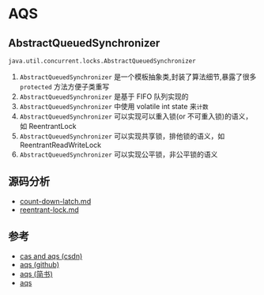 # AQS

## AbstractQueuedSynchronizer

`java.util.concurrent.locks.AbstractQueuedSynchronizer`

1. `AbstractQueuedSynchronizer` 是一个模板抽象类,封装了算法细节,暴露了很多 `protected` 方法方便子类重写
2. `AbstractQueuedSynchronizer` 是基于 FIFO 队列实现的
3. `AbstractQueuedSynchronizer` 中使用 volatile int state 来`计数`
4. `AbstractQueuedSynchronizer` 可以实现可以重入锁(or 不可重入锁)的语义，如 ReentrantLock
5. `AbstractQueuedSynchronizer` 可以实现共享锁，排他锁的语义，如 ReentrantReadWriteLock
6. `AbstractQueuedSynchronizer` 可以实现公平锁，非公平锁的语义

## 源码分析

- [count-down-latch.md](count-down-latch.md)
- [reentrant-lock.md](reentrant-lock.md)

## 参考

- [cas and aqs (csdn)](https://blog.csdn.net/u010862794/article/details/72892300)
- [aqs (github)](<https://github.com/CL0610/Java-concurrency/blob/master/08.%E5%88%9D%E8%AF%86Lock%E4%B8%8EAbstractQueuedSynchronizer(AQS)/%E5%88%9D%E8%AF%86Lock%E4%B8%8EAbstractQueuedSynchronizer(AQS).md>)
- [aqs (简书)](https://www.jianshu.com/p/cc308d82cc71)
- [aqs](https://wyj.shiwuliang.com/JAVA%20-%20AQS%E6%BA%90%E7%A0%81%E8%A7%A3%E8%AF%BB.html)
